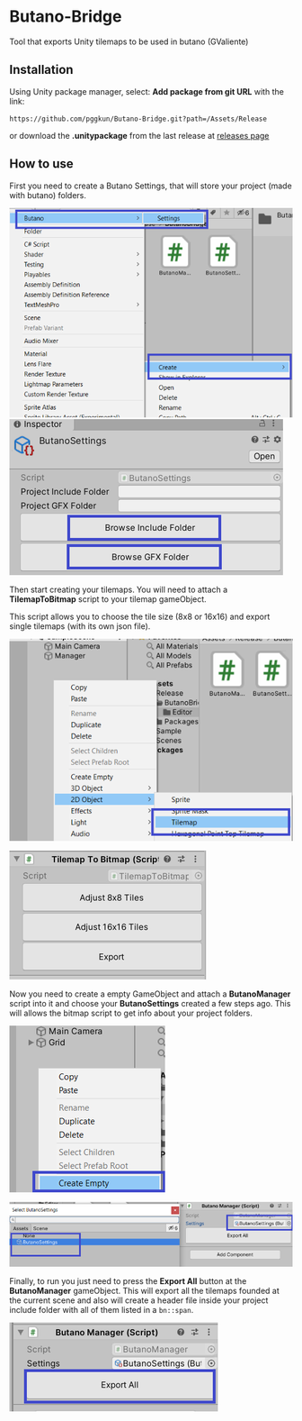 # Butano-Bridge
Tool that exports Unity tilemaps to be used in butano (GValiente)

## Installation
Using Unity package manager, select: **Add package from git URL** with the link:
```
https://github.com/pggkun/Butano-Bridge.git?path=/Assets/Release
```
or download the **.unitypackage** from the last release at [releases page](https://github.com/pggkun/Butano-Bridge/releases)

## How to use
First you need to create a Butano Settings, that will store your project (made with butano) folders.

![creating butano settings](https://github.com/pggkun/Butano-Bridge/blob/main/GitHub/step01.png)
![browsing prooject folders](https://github.com/pggkun/Butano-Bridge/blob/main/GitHub/step02.png)

Then start creating your tilemaps. You will need to attach a **TilemapToBitmap** script to your tilemap gameObject.

This script allows you to choose the tile size (8x8 or 16x16) and export single tilemaps (with its own json file).

![creating tilemaps](https://github.com/pggkun/Butano-Bridge/blob/main/GitHub/step1.png)

![tilemap to bitmap](https://github.com/pggkun/Butano-Bridge/blob/main/GitHub/step2.png)

Now you need to create a empty GameObject and attach a **ButanoManager** script into it and choose your **ButanoSettings** created a few steps ago. This will allows the bitmap script to get info about your project folders.

![creating tilemaps](https://github.com/pggkun/Butano-Bridge/blob/main/GitHub/step3.png)

![creating tilemaps](https://github.com/pggkun/Butano-Bridge/blob/main/GitHub/step4.png)

Finally, to run you just need to press the **Export All** button at the **ButanoManager** gameObject. This will export all the tilemaps founded at the current scene and also will create a header file inside your project include folder with all of them listed in a `bn::span`.

![creating tilemaps](https://github.com/pggkun/Butano-Bridge/blob/main/GitHub/step5.png)
